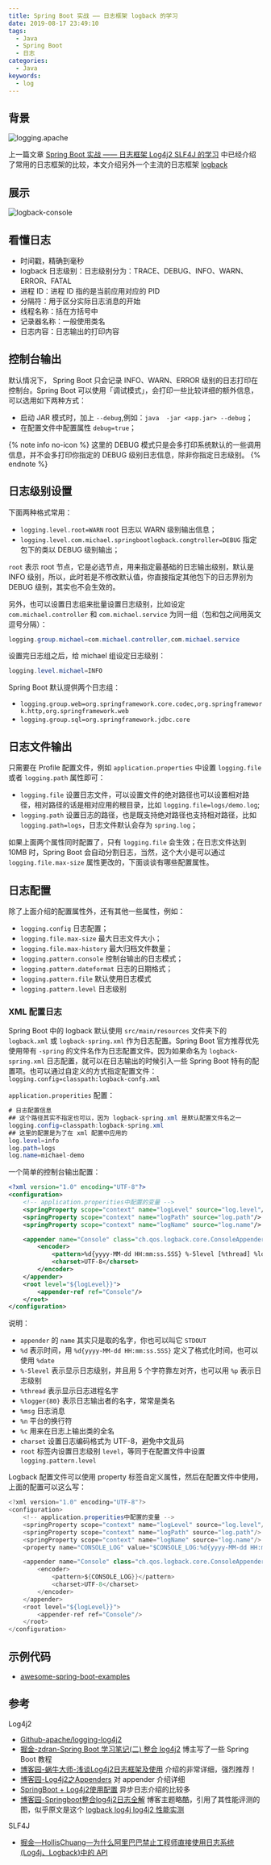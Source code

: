 ```yaml
---
title: Spring Boot 实战 —— 日志框架 logback 的学习
date: 2019-08-17 23:49:10
tags:
  - Java
  - Spring Boot
  - 日志
categories:
  - Java
keywords:
  - log
---
```


## 背景

![logging.apache](https://gitee.com/michael_xiang/images/raw/master/joePal.png)

上一篇文章 [Spring Boot 实战 —— 日志框架 Log4j2 SLF4J 的学习](https://michael728.github.io/2019/08/17/java-spring-boot-logs/) 中已经介绍了常用的日志框架的比较，本文介绍另外一个主流的日志框架 [logback](https://logback.qos.ch/)

<!-- more -->

## 展示

![logback-console](https://gitee.com/michael_xiang/images/raw/master/B27jyG.jpg)

## 看懂日志

- 时间戳，精确到毫秒
- logback 日志级别：日志级别分为：TRACE、DEBUG、INFO、WARN、ERROR、FATAL
- 进程 ID：进程 ID 指的是当前应用对应的 PID
- 分隔符：用于区分实际日志消息的开始
- 线程名称：括在方括号中
- 记录器名称：一般使用类名
- 日志内容：日志输出的打印内容

## 控制台输出

默认情况下， Spring Boot 只会记录 INFO、WARN、ERROR 级别的日志打印在控制台。Spring Boot 可以使用「调试模式」，会打印一些比较详细的额外信息，可以选用如下两种方式：

- 启动 JAR 模式时，加上 `--debug`,例如：`java  -jar <app.jar> --debug`；
- 在配置文件中配置属性 `debug=true`；

{% note info no-icon %}
这里的 DEBUG 模式只是会多打印系统默认的一些调用信息，并不会多打印你指定的 DEBUG 级别日志信息，除非你指定日志级别。
{% endnote %}

## 日志级别设置

下面两种格式常用：

- `logging.level.root=WARN` root 日志以 WARN 级别输出信息；
- `logging.level.com.michael.springbootlogback.congtroller=DEBUG` 指定包下的类以 DEBUG 级别输出；

`root` 表示 root 节点，它是必选节点，用来指定最基础的日志输出级别，默认是 INFO 级别，所以，此时若是不修改默认值，你直接指定其他包下的日志界别为 DEBUG 级别，其实也不会生效的。

另外，也可以设置日志组来批量设置日志级别，比如设定 `com.michael.controller` 和 `com.michael.service` 为同一组（包和包之间用英文逗号分隔）：

```java
logging.group.michael=com.michael.controller,com.michael.service
```

设置完日志组之后，给 michael 组设定日志级别：

```java
logging.level.michael=INFO
```

Spring Boot 默认提供两个日志组：

- `logging.group.web=org.springframework.core.codec,org.springframework.http,org.springframework.web`
- `logging.group.sql=org.springframework.jdbc.core`

## 日志文件输出

只需要在 Profile 配置文件，例如 `application.properties` 中设置 `logging.file` 或者 `logging.path` 属性即可：

- `logging.file` 设置日志文件，可以设置文件的绝对路径也可以设置相对路径，相对路径的话是相对应用的根目录，比如 `logging.file=logs/demo.log`;
- `logging.path` 设置日志的路径，也是既支持绝对路径也支持相对路径，比如 `logging.path=logs`，日志文件默认会存为 `spring.log`；

如果上面两个属性同时配置了，只有 `logging.file` 会生效；在日志文件达到 10MB 时，Spring Boot 会自动分割日志，当然，这个大小是可以通过 `logging.file.max-size` 属性更改的，下面谈谈有哪些配置属性。

## 日志配置

除了上面介绍的配置属性外，还有其他一些属性，例如：

- `logging.config` 日志配置；
- `logging.file.max-size` 最大日志文件大小；
- `logging.file.max-history` 最大归档文件数量；
- `logging.pattern.console` 控制台输出的日志模式；
- `logging.pattern.dateformat` 日志的日期格式；
- `logging.pattern.file` 默认使用日志模式
- `logging.pattern.level` 日志级别

### XML 配置日志

Spring Boot 中的 logback 默认使用 `src/main/resources` 文件夹下的 `logback.xml` 或 `logback-spring.xml` 作为日志配置。Spring Boot 官方推荐优先使用带有 `-spring` 的文件名作为日志配置文件。因为如果命名为 `logback-spring.xml` 日志配置，就可以在日志输出的时候引入一些 Spring Boot 特有的配置项。也可以通过自定义的方式指定配置文件： `logging.config=classpath:logback-confg.xml`

`application.properities` 配置：

```java
# 日志配置信息
## 这个路径其实不指定也可以，因为 logback-spring.xml 是默认配置文件名之一
logging.config=classpath:logback-spring.xml
## 这里的配置是为了在 xml 配置中应用的
log.level=info
log.path=logs
log.name=michael-demo
```

一个简单的控制台输出配置：

```xml
<?xml version="1.0" encoding="UTF-8"?>
<configuration>
    <!-- application.properities中配置的变量 -->
    <springProperty scope="context" name="logLevel" source="log.level"/>
    <springProperty scope="context" name="logPath" source="log.path"/>
    <springProperty scope="context" name="logName" source="log.name"/>

    <appender name="Console" class="ch.qos.logback.core.ConsoleAppender">
        <encoder>
            <pattern>%d{yyyy-MM-dd HH:mm:ss.SSS} %-5level [%thread] %logger{80} - %msg%n</pattern>
            <charset>UTF-8</charset>
        </encoder>
    </appender>
    <root level="${logLevel}}">
        <appender-ref ref="Console"/>
    </root>
</configuration>
```

说明：

- `appender` 的 `name` 其实只是取的名字，你也可以叫它 `STDOUT`
- `%d` 表示时间，用 `%d{yyyy-MM-dd HH:mm:ss.SSS}` 定义了格式化时间，也可以使用 `%date`
- `%-5level` 表示显示日志级别，并且用 5 个字符靠左对齐，也可以用 `%p` 表示日志级别
- `%thread` 表示显示日志进程名字
- `%logger{80}` 表示日志输出者的名字，常常是类名
- `%msg` 日志消息
- `%n` 平台的换行符
- `%c` 用来在日志上输出类的全名
- `charset` 设置日志编码格式为 UTF-8，避免中文乱码
- `root` 标签内设置日志级别 `level`，等同于在配置文件中设置 `logging.pattern.level`

Logback 配置文件可以使用 property 标签自定义属性，然后在配置文件中使用，上面的配置可以这么写：

```java
<?xml version="1.0" encoding="UTF-8"?>
<configuration>
    <!-- application.properities中配置的变量 -->
    <springProperty scope="context" name="logLevel" source="log.level"/>
    <springProperty scope="context" name="logPath" source="log.path"/>
    <springProperty scope="context" name="logName" source="log.name"/>
    <property name="CONSOLE_LOG" value="$CONSOLE_LOG:%d{yyyy-MM-dd HH:mm:ss.SSS} %-5level [%thread] %logger{36} - %c - %msg%n"/>

    <appender name="Console" class="ch.qos.logback.core.ConsoleAppender">
        <encoder>
            <pattern>${CONSOLE_LOG}}</pattern>
            <charset>UTF-8</charset>
        </encoder>
    </appender>
    <root level="${logLevel}}">
        <appender-ref ref="Console"/>
    </root>
</configuration>
```

## 示例代码

- [awesome-spring-boot-examples](https://github.com/Michael728/awesome-spring-boot-examples/blob/master/spring-boot-logs/src/main/resources/log4j2.xml)

## 参考

Log4j2

- [Github-apache/logging-log4j2](https://github.com/apache/logging-log4j2)
- [掘金-zdran-Spring Boot 学习笔记(二) 整合 log4j2](https://juejin.im/entry/5b35f1e86fb9a00e315c330e) 博主写了一些 Spring Boot 教程
- [博客园-蜗牛大师-浅谈Log4j2日志框架及使用](https://www.cnblogs.com/wuqinglong/p/9516529.html) 介绍的非常详细，强烈推荐！
- [博客园-Log4j2之Appenders](http://www.cnblogs.com/elaron/archive/2013/02/17/2914633.html) 对 appender 介绍详细
- [SpringBoot + Log4j2使用配置](https://www.jianshu.com/p/46b530446d20) 异步日志介绍的比较多
- [博客园-Springboot整合log4j2日志全解](https://www.cnblogs.com/keeya/p/10101547.html) 博客主题略酷，引用了其性能评测的图，似乎原文是这个 [logback log4j log4j2 性能实测](https://blog.souche.com/logback-log4j-log4j2shi-ce/)

SLF4J

- [掘金—HollisChuang—为什么阿里巴巴禁止工程师直接使用日志系统(Log4j、Logback)中的 API](https://juejin.im/post/5c11c831e51d4511624d1b59)
